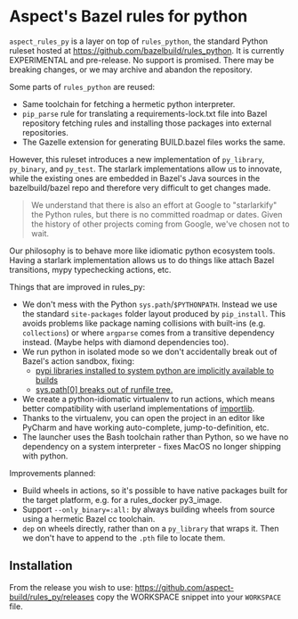 # Aspect's Bazel rules for python

`aspect_rules_py` is a layer on top of `rules_python`, the standard Python ruleset hosted at
https://github.com/bazelbuild/rules_python.
It is currently EXPERIMENTAL and pre-release. No support is promised. There may be breaking changes,
or we may archive and abandon the repository.

Some parts of `rules_python` are reused:

- Same toolchain for fetching a hermetic python interpreter.
- `pip_parse` rule for translating a requirements-lock.txt file into Bazel repository fetching rules
  and installing those packages into external repositories.
- The Gazelle extension for generating BUILD.bazel files works the same.

However, this ruleset introduces a new implementation of `py_library`, `py_binary`, and `py_test`.
The starlark implementations allow us to innovate, while the existing ones are embedded in Bazel's
Java sources in the bazelbuild/bazel repo and therefore very difficult to get changes made.

> We understand that there is also an effort at Google to "starlarkify" the Python rules,
> but there is no committed roadmap or dates.
> Given the history of other projects coming from Google, we've chosen not to wait.

Our philosophy is to behave more like idiomatic python ecosystem tools.
Having a starlark implementation allows us to do things like
attach Bazel transitions, mypy typechecking actions, etc.

Things that are improved in rules_py:

- We don't mess with the Python `sys.path`/`$PYTHONPATH`. Instead we use the standard `site-packages` folder layout produced by `pip_install`. This avoids problems like package naming collisions with built-ins (e.g. `collections`) or where `argparse` comes from a transitive dependency instead. (Maybe helps with diamond dependencies too).
- We run python in isolated mode so we don't accidentally break out of Bazel's action sandbox, fixing:
  - [pypi libraries installed to system python are implicitly available to builds](https://github.com/bazelbuild/rules_python/issues/27)
  - [sys.path[0] breaks out of runfile tree.](https://github.com/bazelbuild/rules_python/issues/382)
- We create a python-idiomatic virtualenv to run actions, which means better compatibility with userland implementations of [importlib](https://docs.python.org/3/library/importlib.html).
- Thanks to the virtualenv, you can open the project in an editor like PyCharm and have working auto-complete, jump-to-definition, etc.
- The launcher uses the Bash toolchain rather than Python, so we have no dependency on a system interpreter - fixes MacOS no longer shipping with python.

Improvements planned:

- Build wheels in actions, so it's possible to have native packages built for the target platform,
  e.g. for a rules_docker py3_image.
- Support `--only_binary=:all:` by always building wheels from source using a hermetic Bazel cc toolchain.
- `dep` on wheels directly, rather than on a `py_library` that wraps it. Then we don't have to append to the `.pth` file to locate them.

## Installation

From the release you wish to use:
<https://github.com/aspect-build/rules_py/releases>
copy the WORKSPACE snippet into your `WORKSPACE` file.
